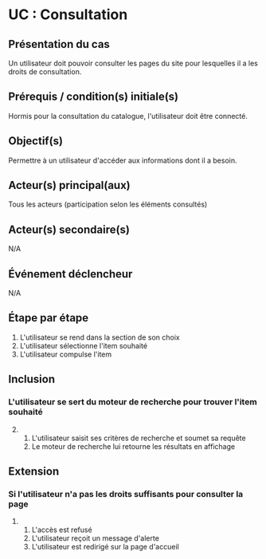 # UC : Consultation

## Présentation du cas

Un utilisateur doit pouvoir consulter les pages du site pour lesquelles il a les droits de consultation.

## Prérequis / condition(s) initiale(s)

Hormis pour la consultation du catalogue, l'utilisateur doit être connecté.

## Objectif(s)

Permettre à un utilisateur d'accéder aux informations dont il a besoin.

## Acteur(s) principal(aux)

Tous les acteurs (participation selon les éléments consultés)

## Acteur(s) secondaire(s)

N/A

## Événement déclencheur

N/A

## Étape par étape

1. L'utilisateur se rend dans la section de son choix
2. L'utilisateur sélectionne l'item souhaité
3. L'utilisateur compulse l'item

## Inclusion
### L'utilisateur se sert du moteur de recherche pour trouver l'item souhaité
2. 1. L'utilisateur saisit ses critères de recherche et soumet sa requête
   2. Le moteur de recherche lui retourne les résultats en affichage

## Extension
### Si l'utilisateur n'a pas les droits suffisants pour consulter la page
1. 1. L'accès est refusé
   2. L'utilisateur reçoit un message d'alerte
   3. L'utilisateur est redirigé sur la page d'accueil
